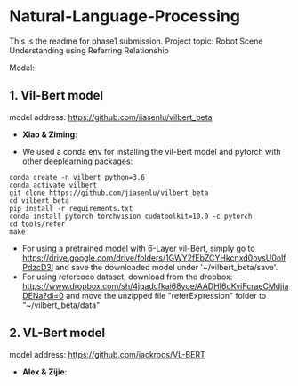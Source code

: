 # Natural-Language-Processing
This is the readme for phase1 submission. Project topic: Robot Scene Understanding using Referring Relationship

Model:

## 1. Vil-Bert model
   model address: https://github.com/jiasenlu/vilbert_beta
   - **Xiao & Ziming**:
   * We used a conda env for installing the vil-Bert model and pytorch with other deeplearning packages:
```
conda create -n vilbert python=3.6
conda activate vilbert
git clone https://github.com/jiasenlu/vilbert_beta
cd vilbert_beta
pip install -r requirements.txt
conda install pytorch torchvision cudatoolkit=10.0 -c pytorch
cd tools/refer
make
```
* For using a pretrained model with 6-Layer vil-Bert, simply go to https://drive.google.com/drive/folders/1GWY2fEbZCYHkcnxd0oysU0olfPdzcD3l and save the downloaded model under '~/vilbert_beta/save'. 
* For using refercoco dataset, download from the dropbox: https://www.dropbox.com/sh/4jqadcfkai68yoe/AADHI6dKviFcraeCMdjiaDENa?dl=0 and move the unzipped file "referExpression" folder to "~/vilbert_beta/data" 



## 2. VL-Bert model
   model address: https://github.com/jackroos/VL-BERT
   - **Alex & Zijie**: 

